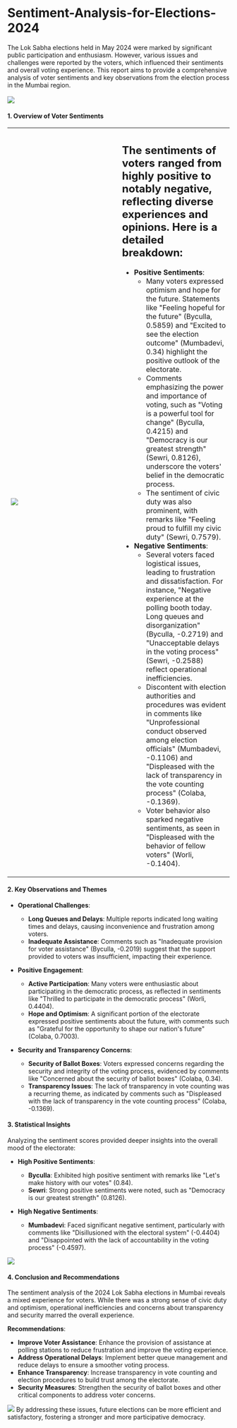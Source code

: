 # Sentiment-Analysis-for-Elections-2024
The Lok Sabha elections held in May 2024 were marked by significant public participation and enthusiasm. However, various issues and challenges were reported by the voters, which influenced their sentiments and overall voting experience. This report aims to provide a comprehensive analysis of voter sentiments and key observations from the election process in the Mumbai region. 
<br></br>
<img src="https://github.com/Sonawane-Karan26/Sentiment-Analysis-for-Lok-Sabha-Elections-2024/blob/main/Capture4.PNG?raw=true">

#### 1. **Overview of Voter Sentiments**
<table class="noBorder">
  <tr>
    <td width="50%" height="50%"> 
      <img src="https://github.com/Sonawane-Karan26/Sentiment-Analysis-for-Lok-Sabha-Elections-2024/blob/main/Constituencies_Map_Mumbai_South.PNG?raw=true">
    </td>
    <td valign="top">
      <H2>The sentiments of voters ranged from highly positive to notably negative, reflecting diverse experiences and opinions. Here is a detailed breakdown:</H2>
      <ul>
        <li><b>Positive Sentiments</b>:
          <ul>
            <li>Many voters expressed optimism and hope for the future. Statements like "Feeling hopeful for the future" (Byculla, 0.5859) and "Excited to see the election outcome" (Mumbadevi, 0.34) highlight the positive outlook of the electorate.</li>
            <li>Comments emphasizing the power and importance of voting, such as "Voting is a powerful tool for change" (Byculla, 0.4215) and "Democracy is our greatest strength" (Sewri, 0.8126), underscore the voters' belief in the democratic process.</li>
            <li>The sentiment of civic duty was also prominent, with remarks like "Feeling proud to fulfill my civic duty" (Sewri, 0.7579).</li>
          </ul>
        </li>
        <li><b>Negative Sentiments</b>:
          <ul>
            <li>Several voters faced logistical issues, leading to frustration and dissatisfaction. For instance, "Negative experience at the polling booth today. Long queues and disorganization" (Byculla, -0.2719) and "Unacceptable delays in the voting process" (Sewri, -0.2588) reflect operational inefficiencies.</li>
            <li>Discontent with election authorities and procedures was evident in comments like "Unprofessional conduct observed among election officials" (Mumbadevi, -0.1106) and "Displeased with the lack of transparency in the vote counting process" (Colaba, -0.1369).</li>
            <li>Voter behavior also sparked negative sentiments, as seen in "Displeased with the behavior of fellow voters" (Worli, -0.1404).</li>
          </ul>
        </li>
      </ul>
    </td>
  </tr> 
</table>


#### 2. **Key Observations and Themes**

- **Operational Challenges**:
  - **Long Queues and Delays**: Multiple reports indicated long waiting times and delays, causing inconvenience and frustration among voters.
  - **Inadequate Assistance**: Comments such as "Inadequate provision for voter assistance" (Byculla, -0.2019) suggest that the support provided to voters was insufficient, impacting their experience.

- **Positive Engagement**:
  - **Active Participation**: Many voters were enthusiastic about participating in the democratic process, as reflected in sentiments like "Thrilled to participate in the democratic process" (Worli, 0.4404).
  - **Hope and Optimism**: A significant portion of the electorate expressed positive sentiments about the future, with comments such as "Grateful for the opportunity to shape our nation's future" (Colaba, 0.7003).

- **Security and Transparency Concerns**:
  - **Security of Ballot Boxes**: Voters expressed concerns regarding the security and integrity of the voting process, evidenced by comments like "Concerned about the security of ballot boxes" (Colaba, 0.34).
  - **Transparency Issues**: The lack of transparency in vote counting was a recurring theme, as indicated by comments such as "Displeased with the lack of transparency in the vote counting process" (Colaba, -0.1369).

#### 3. **Statistical Insights**

Analyzing the sentiment scores provided deeper insights into the overall mood of the electorate:

- **High Positive Sentiments**:
  - **Byculla**: Exhibited high positive sentiment with remarks like "Let's make history with our votes" (0.84).
  - **Sewri**: Strong positive sentiments were noted, such as "Democracy is our greatest strength" (0.8126).

- **High Negative Sentiments**:
  - **Mumbadevi**: Faced significant negative sentiment, particularly with comments like "Disillusioned with the electoral system" (-0.4404) and "Disappointed with the lack of accountability in the voting process" (-0.4597).
 
<img src="https://github.com/Sonawane-Karan26/Sentiment-Analysis-for-Lok-Sabha-Elections-2024/blob/main/Capture1.PNG?raw=true">

#### 4. **Conclusion and Recommendations**

The sentiment analysis of the 2024 Lok Sabha elections in Mumbai reveals a mixed experience for voters. While there was a strong sense of civic duty and optimism, operational inefficiencies and concerns about transparency and security marred the overall experience. 

**Recommendations**:
- **Improve Voter Assistance**: Enhance the provision of assistance at polling stations to reduce frustration and improve the voting experience.
- **Address Operational Delays**: Implement better queue management and reduce delays to ensure a smoother voting process.
- **Enhance Transparency**: Increase transparency in vote counting and election procedures to build trust among the electorate.
- **Security Measures**: Strengthen the security of ballot boxes and other critical components to address voter concerns.

<img src="https://github.com/Sonawane-Karan26/Sentiment-Analysis-for-Lok-Sabha-Elections-2024/blob/main/Capture2.PNG?raw=true">
By addressing these issues, future elections can be more efficient and satisfactory, fostering a stronger and more participative democracy.
